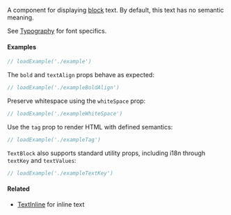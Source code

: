 A component for displaying [block](https://developer.mozilla.org/en-US/docs/Web/HTML/Block-level_elements) text. By default, this text has no semantic meaning.

See [Typography](#!/Typography#paragraphs) for font specifics.

#### Examples

```jsx
// loadExample('./example')
```

The `bold` and `textAlign` props behave as expected:

```jsx
// loadExample('./exampleBoldAlign')
```

Preserve whitespace using the `whiteSpace` prop:

```jsx
// loadExample('./exampleWhiteSpace')
```

Use the `tag` prop to render HTML with defined semantics:

```jsx
// loadExample('./exampleTag')
```

`TextBlock` also supports standard utility props, including i18n through `textKey` and `textValues`:

```jsx
// loadExample('./exampleTextKey')
```

#### Related

- [TextInline](#!/TextInline) for inline text
